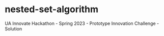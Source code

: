 # nested-set-algorithm
UA Innovate Hackathon - Spring 2023 - Prototype Innovation Challenge - Solution
